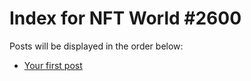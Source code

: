 # Index for NFT World #2600
Posts will be displayed in the order below:

- [Your first post](./001-first.md)

